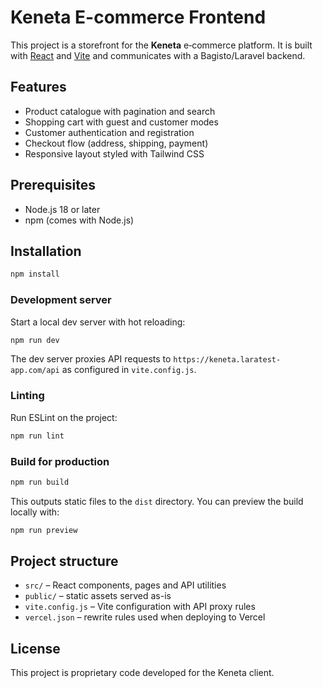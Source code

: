 # Keneta E-commerce Frontend

This project is a storefront for the **Keneta** e‑commerce platform. It is built with [React](https://react.dev/) and [Vite](https://vitejs.dev/) and communicates with a Bagisto/Laravel backend.

## Features

- Product catalogue with pagination and search
- Shopping cart with guest and customer modes
- Customer authentication and registration
- Checkout flow (address, shipping, payment)
- Responsive layout styled with Tailwind CSS

## Prerequisites

- Node.js 18 or later
- npm (comes with Node.js)

## Installation

```bash
npm install
```

### Development server

Start a local dev server with hot reloading:

```bash
npm run dev
```

The dev server proxies API requests to `https://keneta.laratest-app.com/api` as configured in `vite.config.js`.

### Linting

Run ESLint on the project:

```bash
npm run lint
```

### Build for production

```bash
npm run build
```

This outputs static files to the `dist` directory. You can preview the build locally with:

```bash
npm run preview
```

## Project structure

- `src/` – React components, pages and API utilities
- `public/` – static assets served as-is
- `vite.config.js` – Vite configuration with API proxy rules
- `vercel.json` – rewrite rules used when deploying to Vercel


## License

This project is proprietary code developed for the Keneta client.
